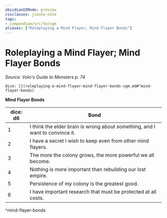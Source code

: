 ```yaml
---
obsidianUIMode: preview
cssclasses: json5e-note
tags:
- compendium/src/5e/vgm
aliases: ["Roleplaying a Mind Flayer; Mind Flayer Bonds"]
---
```

# Roleplaying a Mind Flayer; Mind Flayer Bonds
*Source: Volo's Guide to Monsters p. 74* 

`dice: [](roleplaying-a-mind-flayer-mind-flayer-bonds-vgm.md#^mind-flayer-bonds)`

**Mind Flayer Bonds**

| dice: d6 | Bond |
|----------|------|
| 1 | I think the elder brain is wrong about something, and I want to convince it. |
| 2 | I have a secret I wish to keep even from other mind flayers. |
| 3 | The more the colony grows, the more powerful we all become. |
| 4 | Nothing is more important than rebuilding our lost empire. |
| 5 | Persistence of my colony is the greatest good. |
| 6 | I have important research that must be protected at all costs. |
^mind-flayer-bonds